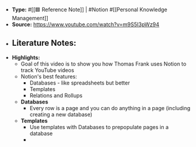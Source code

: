 - **Type:** #[[🟦 Reference Note]] | #Notion #[[Personal Knowledge Management]]
- **Source:** https://www.youtube.com/watch?v=m9S5I3pWz94
- **Literature Notes:**
    - 
- **Highlights:**
    - Goal of this video is to show you how Thomas Frank uses Notion to track YouTube videos
    - Notion's best features:
        - Databases - like spreadsheets but better
        - Templates
        - Relations and Rollups
    - **Databases**
        - Every row is a page and you can do anything in a page (including creating a new database)
    - **Templates**
        - Use templates with Databases to prepopulate pages in a database
        - 
